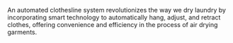An automated clothesline system revolutionizes the way we dry laundry by incorporating smart technology to automatically hang, adjust, and retract clothes, offering convenience and efficiency in the process of air drying garments.
